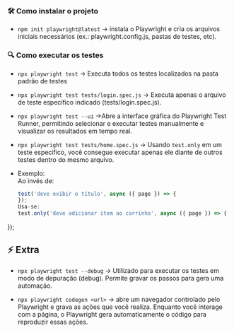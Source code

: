 ### 🛠  Como instalar o projeto 

- `npm init playwright@latest` -> instala o Playwright e cria os arquivos iniciais necessários (ex.: playwright.config.js, pastas de testes, etc).

### 🔍 Como executar os testes

- `npx playwright test` -> Executa todos os testes localizados na pasta padrão de testes

- `npx playwright test tests/login.spec.js` -> Executa apenas o arquivo de teste específico indicado (tests/login.spec.js).

- `npx playwright test --ui` ->Abre a interface gráfica do Playwright Test Runner, permitindo selecionar e executar testes manualmente e visualizar os resultados em tempo real.

- `npx playwright test tests/home.spec.js` -> Usando `test.only` em um teste especifico, você consegue executar apenas ele diante de outros testes dentro do mesmo arquivo.
* Exemplo:  
  Ao invés de:
  ```javascript
  test('deve exibir o título', async ({ page }) => {
  });
  Usa-se:
  test.only('deve adicionar item ao carrinho', async ({ page }) => {
});



## ⚡ Extra

- `npx playwright test --debug` -> Utilizado para executar os testes em modo de depuração (debug). Permite gravar os passos para gera uma automação.

- `npx playwright codegen <url>` ->  abre um navegador controlado pelo Playwright e grava as ações que você realiza. Enquanto você interage com a página, o Playwright gera automaticamente o código para reproduzir essas ações.
